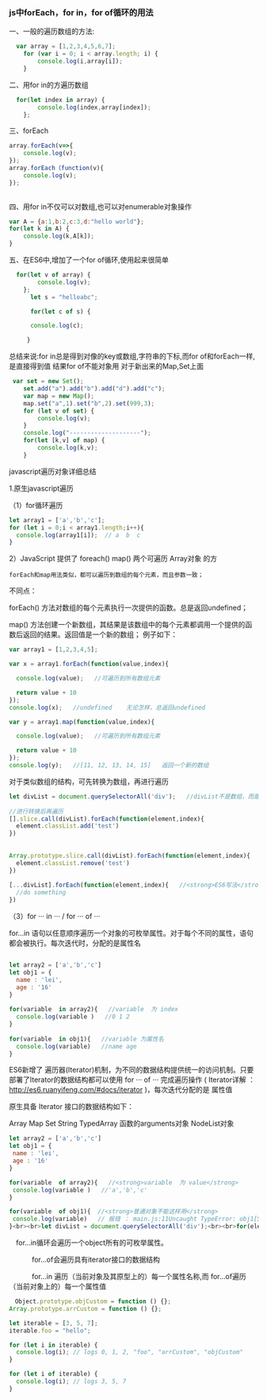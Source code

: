 ### js中forEach，for in，for of循环的用法
一、一般的遍历数组的方法:
```js
  var array = [1,2,3,4,5,6,7];  
    for (var i = 0; i < array.length; i) {  
        console.log(i,array[i]);  
    }  
```
二、用for in的方遍历数组
```js
  for(let index in array) {  
        console.log(index,array[index]);  
    };  
```
三、forEach
```js
array.forEach(v=>{  
    console.log(v);  
});
array.forEach（function(v){  
    console.log(v);  
});
 
```
四、用for in不仅可以对数组,也可以对enumerable对象操作
```js
var A = {a:1,b:2,c:3,d:"hello world"};  
for(let k in A) {  
    console.log(k,A[k]);  
} 
```
五、在ES6中,增加了一个for of循环,使用起来很简单
```js
  for(let v of array) {  
        console.log(v);  
    };  
      let s = "helloabc"; 

      for(let c of s) {  

      console.log(c); 

     }
```
总结来说:for in总是得到对像的key或数组,字符串的下标,而for of和forEach一样,是直接得到值
结果for of不能对象用
对于新出来的Map,Set上面

```js
 var set = new Set();  
    set.add("a").add("b").add("d").add("c");  
    var map = new Map();  
    map.set("a",1).set("b",2).set(999,3);  
    for (let v of set) {  
        console.log(v);  
    }  
    console.log("--------------------");  
    for(let [k,v] of map) {  
        console.log(k,v);  
    }  
```
javascript遍历对象详细总结

1.原生javascript遍历

（1）for循环遍历
```js
let array1 = ['a','b','c'];
for (let i = 0;i < array1.length;i++){
  console.log(array1[i]);  // a  b  c 
}
```
2）JavaScript 提供了 foreach()  map() 两个可遍历 Array对象 的方　　　　

    forEach和map用法类似，都可以遍历到数组的每个元素，而且参数一致； 
不同点：

  forEach() 方法对数组的每个元素执行一次提供的函数。总是返回undefined；

  map() 方法创建一个新数组，其结果是该数组中的每个元素都调用一个提供的函数后返回的结果。返回值是一个新的数组；
  例子如下：

  ```js
  var array1 = [1,2,3,4,5];
 
var x = array1.forEach(function(value,index){
 
    console.log(value);   //可遍历到所有数组元素
 
    return value + 10
});
console.log(x);   //undefined    无论怎样，总返回undefined
 
var y = array1.map(function(value,index){
 
    console.log(value);   //可遍历到所有数组元素
 
    return value + 10
});
console.log(y);   //[11, 12, 13, 14, 15]   返回一个新的数组
  ```
对于类似数组的结构，可先转换为数组，再进行遍历
```js
let divList = document.querySelectorAll('div');   //divList不是数组，而是nodeList
 
//进行转换后再遍历
[].slice.call(divList).forEach(function(element,index){
  element.classList.add('test')
})
 
 
Array.prototype.slice.call(divList).forEach(function(element,index){
  element.classList.remove('test')
})
 
[...divList].forEach(function(element,index){   //<strong>ES6写法</strong>
  //do something
})
```
（3）for ··· in ···     /      for ··· of ···

for...in 语句以任意顺序遍历一个对象的可枚举属性。对于每个不同的属性，语句都会被执行。每次迭代时，分配的是属性名　　
```js

let array2 = ['a','b','c']
let obj1 = {
  name : 'lei',
  age : '16'
}
 
for(variable  in array2){   //variable  为 index
  console.log(variable )   //0 1 2
}
 
for(variable  in obj1){   //variable 为属性名
  console.log(variable)   //name age
}
```
 ES6新增了 遍历器(Iterator)机制，为不同的数据结构提供统一的访问机制。只要部署了Iterator的数据结构都可以使用 for ··· of ··· 完成遍历操作  ( Iterator详解 ：  http://es6.ruanyifeng.com/#docs/iterator )，每次迭代分配的是 属性值

 原生具备 Iterator 接口的数据结构如下：

 Array   Map Set String TypedArray 函数的arguments对象 NodeList对象
 ```js
let array2 = ['a','b','c']
let obj1 = {
  name : 'lei',
  age : '16'
}
 
for(variable  of array2){   //<strong>variable  为 value</strong>
  console.log(variable )   //'a','b','c'
}
 
for(variable  of obj1){  //<strong>普通对象不能这样用</strong>
  console.log(variable)   // 报错 ： main.js:11Uncaught TypeError: obj1[Symbol.iterator] is not a function
}<br><br>let divList = document.querySelectorAll('div');<br><br>for(element of divlist){  //可遍历所有的div节点<br>　　//do something <br>}
 ```
 　for...in循环会遍历一个object所有的可枚举属性。

　　　   for...of会遍历具有iterator接口的数据结构

　　　   for...in 遍历（当前对象及其原型上的）每一个属性名称,而 for...of遍历（当前对象上的）每一个属性值
```js
　Object.prototype.objCustom = function () {};
Array.prototype.arrCustom = function () {};

let iterable = [3, 5, 7];
iterable.foo = "hello";

for (let i in iterable) {
  console.log(i); // logs 0, 1, 2, "foo", "arrCustom", "objCustom"
}

for (let i of iterable) {
  console.log(i); // logs 3, 5, 7
}
```